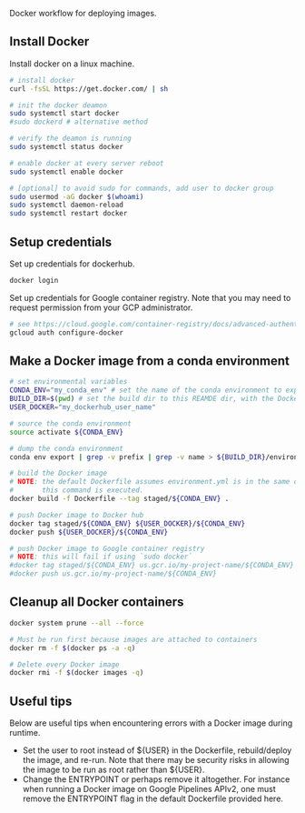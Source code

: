 
Docker workflow for deploying images.

Install Docker
--------------

Install docker on a linux machine.

```bash
# install docker
curl -fsSL https://get.docker.com/ | sh

# init the docker deamon
sudo systemctl start docker
#sudo dockerd # alternative method

# verify the deamon is running
sudo systemctl status docker

# enable docker at every server reboot
sudo systemctl enable docker

# [optional] to avoid sudo for commands, add user to docker group
sudo usermod -aG docker $(whoami)
sudo systemctl daemon-reload
sudo systemctl restart docker
```


Setup credentials
-----------------

Set up credentials for dockerhub.

```bash
docker login
```

Set up credentials for Google container registry. Note that you may need to request permission from your GCP administrator.

```bash
# see https://cloud.google.com/container-registry/docs/advanced-authentication
gcloud auth configure-docker
```


Make a Docker image from a conda environment
---------------------------------------------

```bash
# set environmental variables
CONDA_ENV="my_conda_env" # set the name of the conda environment to export
BUILD_DIR=$(pwd) # set the build dir to this REAMDE dir, with the Dockerfile
USER_DOCKER="my_dockerhub_user_name"

# source the conda environment
source activate ${CONDA_ENV}

# dump the conda environment
conda env export | grep -v prefix | grep -v name > ${BUILD_DIR}/environment.yml

# build the Docker image
# NOTE: the default Dockerfile assumes environment.yml is in the same dir where
#       this command is executed.
docker build -f Dockerfile --tag staged/${CONDA_ENV} .

# push Docker image to Docker hub
docker tag staged/${CONDA_ENV} ${USER_DOCKER}/${CONDA_ENV}
docker push ${USER_DOCKER}/${CONDA_ENV}

# push Docker image to Google container registry
# NOTE: this will fail if using `sudo docker`
#docker tag staged/${CONDA_ENV} us.gcr.io/my-project-name/${CONDA_ENV}
#docker push us.gcr.io/my-project-name/${CONDA_ENV}
```


Cleanup all Docker containers
----------------------------

```bash
docker system prune --all --force

# Must be run first because images are attached to containers
docker rm -f $(docker ps -a -q)

# Delete every Docker image
docker rmi -f $(docker images -q)
```


Useful tips
-----------

Below are useful tips when encountering errors with a Docker image during runtime.

* Set the user to root instead of ${USER} in the Dockerfile, rebuild/deploy the image, and re-run. Note that there may be security risks in allowing the image to be run as root rather than ${USER}.
* Change the ENTRYPOINT or perhaps remove it altogether. For instance when running a Docker image on Google Pipelines APIv2, one must remove the ENTRYPOINT flag in the default Dockerfile provided here.
